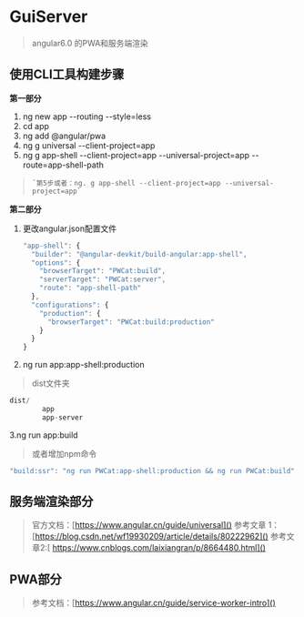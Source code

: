 # GuiServer

> angular6.0 的PWA和服务端渲染
> 

## 使用CLI工具构建步骤
**第一部分**
1. ng new app --routing --style=less
2. cd app
3. ng add @angular/pwa
4. ng g universal --client-project=app
5. ng g app-shell --client-project=app --universal-project=app --route=app-shell-path
>     `第5步或者：ng. g app-shell --client-project=app --universal-project=app`


**第二部分**
1. 更改angular.json配置文件

    ```js
    "app-shell": {
      "builder": "@angular-devkit/build-angular:app-shell",
      "options": {
        "browserTarget": "PWCat:build",
        "serverTarget": "PWCat:server",
        "route": "app-shell-path"
      },
      "configurations": {
        "production": {
          "browserTarget": "PWCat:build:production"
        }
      }
    }
    ```
1. ng run app:app-shell:production
>  dist文件夹

```js
dist/
        app
        app-server
```

3.ng run app:build
> 或者增加npm命令

```js
"build:ssr": "ng run PWCat:app-shell:production && ng run PWCat:build"
```

## 服务端渲染部分

>官方文档：[https://www.angular.cn/guide/universal]()
> 参考文章 1：[https://blog.csdn.net/wf19930209/article/details/80222962]()
> 参考文章2:[ https://www.cnblogs.com/laixiangran/p/8664480.html]()

## PWA部分
>参考文档：[https://www.angular.cn/guide/service-worker-intro]()
